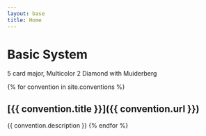 ```yaml
---
layout: base
title: Home
---
```


# Basic System
5 card major, Multicolor 2 Diamond with Muiderberg

{% for convention in site.conventions %}
## [{{ convention.title }}]({{ convention.url }}) 
{{ convention.description }}
{% endfor %}
